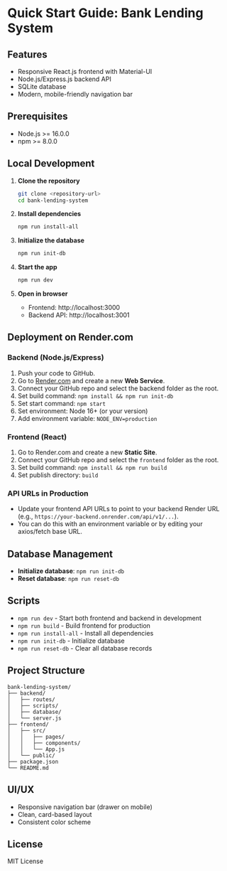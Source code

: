 # Quick Start Guide: Bank Lending System

## Features
- Responsive React.js frontend with Material-UI
- Node.js/Express.js backend API
- SQLite database
- Modern, mobile-friendly navigation bar

## Prerequisites
- Node.js >= 16.0.0
- npm >= 8.0.0

## Local Development

1. **Clone the repository**
   ```bash
   git clone <repository-url>
   cd bank-lending-system
   ```

2. **Install dependencies**
   ```bash
   npm run install-all
   ```

3. **Initialize the database**
   ```bash
   npm run init-db
   ```

4. **Start the app**
   ```bash
   npm run dev
   ```

5. **Open in browser**
   - Frontend: http://localhost:3000
   - Backend API: http://localhost:3001

## Deployment on Render.com

### Backend (Node.js/Express)
1. Push your code to GitHub.
2. Go to [Render.com](https://render.com/) and create a new **Web Service**.
3. Connect your GitHub repo and select the backend folder as the root.
4. Set build command: `npm install && npm run init-db`
5. Set start command: `npm start`
6. Set environment: Node 16+ (or your version)
7. Add environment variable: `NODE_ENV=production`

### Frontend (React)
1. Go to Render.com and create a new **Static Site**.
2. Connect your GitHub repo and select the `frontend` folder as the root.
3. Set build command: `npm install && npm run build`
4. Set publish directory: `build`

### API URLs in Production
- Update your frontend API URLs to point to your backend Render URL (e.g., `https://your-backend.onrender.com/api/v1/...`).
- You can do this with an environment variable or by editing your axios/fetch base URL.

## Database Management
- **Initialize database**: `npm run init-db`
- **Reset database**: `npm run reset-db`

## Scripts
- `npm run dev` - Start both frontend and backend in development
- `npm run build` - Build frontend for production
- `npm run install-all` - Install all dependencies
- `npm run init-db` - Initialize database
- `npm run reset-db` - Clear all database records

## Project Structure
```
bank-lending-system/
├── backend/
│   ├── routes/
│   ├── scripts/
│   ├── database/
│   └── server.js
├── frontend/
│   ├── src/
│   │   ├── pages/
│   │   ├── components/
│   │   └── App.js
│   └── public/
├── package.json
└── README.md
```

## UI/UX
- Responsive navigation bar (drawer on mobile)
- Clean, card-based layout
- Consistent color scheme

## License
MIT License 